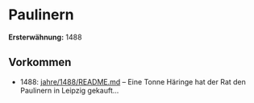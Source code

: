 # Paulinern

**Ersterwähnung:** 1488

## Vorkommen
- 1488: [jahre/1488/README.md](../jahre/1488/README.md) – Eine Tonne Häringe hat der Rat den Paulinern in
Leipzig gekauft...
